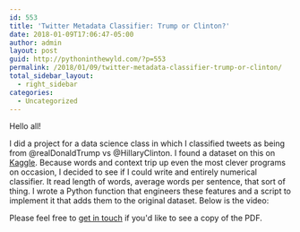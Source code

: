 ```yaml
---
id: 553
title: 'Twitter Metadata Classifier: Trump or Clinton?'
date: 2018-01-09T17:06:47-05:00
author: admin
layout: post
guid: http://pythoninthewyld.com/?p=553
permalink: /2018/01/09/twitter-metadata-classifier-trump-or-clinton/
total_sidebar_layout:
  - right_sidebar
categories:
  - Uncategorized
---
```

Hello all!

I did a project for a data science class in which I classified tweets as being from @realDonaldTrump vs @HillaryClinton. I found a dataset on this on [Kaggle](https://www.kaggle.com/benhamner/clinton-trump-tweets). Because words and context trip up even the most clever programs on occasion, I decided to see if I could write and entirely numerical classifier. It read length of words, average words per sentence, that sort of thing. I wrote a Python function that engineers these features and a script to implement it that adds them to the original dataset. Below is the video:



Please feel free to [get in touch](http://pythoninthewyld.com/home/contact/) if you'd like to see a copy of the PDF.

&nbsp;